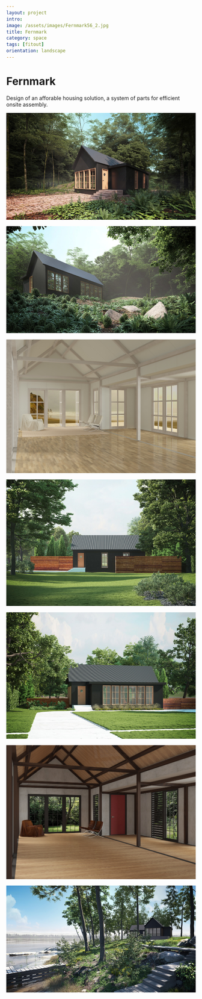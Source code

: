 ```yaml
---
layout: project
intro:  
image: /assets/images/Fernmark56_2.jpg
title: Fernmark
category: space
tags: [fitout]
orientation: landscape
---
```


# Fernmark 

Design of an afforable housing solution, a system of parts for efficient onsite assembly. 

![](/assets/images/Fernmark56_1.jpg)

![](/assets/images/Fernmark56_2.jpg)

![](/assets/images/4-1.jpg)

![](/assets/images/Fernmark56_3.jpg)

![](/assets/images/Fernmark56_8.jpg)

![](/assets/images/6-1.jpg)

![](/assets/images/Fernmark56_7.jpg)



